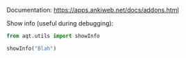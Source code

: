 Documentation: https://apps.ankiweb.net/docs/addons.html

Show info (useful during debugging):

```python
from aqt.utils import showInfo

showInfo("Blah")
```
